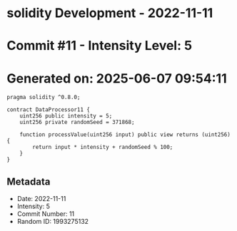 ﻿# solidity Development - 2022-11-11
# Commit #11 - Intensity Level: 5
# Generated on: 2025-06-07 09:54:11
```solidity
pragma solidity ^0.8.0;

contract DataProcessor11 {
    uint256 public intensity = 5;
    uint256 private randomSeed = 371868;

    function processValue(uint256 input) public view returns (uint256) {
        return input * intensity + randomSeed % 100;
    }
}
```
## Metadata
- Date: 2022-11-11
- Intensity: 5
- Commit Number: 11
- Random ID: 1993275132

